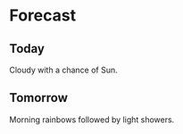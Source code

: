 # Forecast
## Today
Cloudy with a chance of Sun.
## Tomorrow
Morning rainbows followed by light showers.
